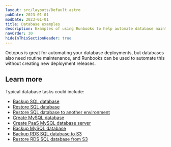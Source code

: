 ```yaml
---
layout: src/layouts/Default.astro
pubDate: 2023-01-01
modDate: 2023-01-01
title: Database examples
description: Examples of using Runbooks to help automate database maintenance.
navOrder: 30
hideInThisSectionHeader: true
---
```


Octopus is great for automating your database deployments, but databases also need routine maintenance, and Runbooks can be used to automate this without creating new deployment releases. 

## Learn more

Typical database tasks could include:

- [Backup SQL database](/docs/runbooks/runbook-examples/databases/backup-mssql-database)
- [Restore SQL database](/docs/runbooks/runbook-examples/databases/restore-mssql-database)
- [Restore SQL database to another environment](/docs/runbooks/runbook-examples/databases/restore-mssql-database-to-environment)
- [Create MySQL database](/docs/runbooks/runbook-examples/databases/create-mysql-database)
- [Create PaaS MySQL database server](/docs/runbooks/runbook-examples/databases/create-mysql-paas-server)
- [Backup MySQL database](/docs/runbooks/runbook-examples/databases/backup-mysql-database)
- [Backup RDS SQL database to S3](/docs/runbooks/runbook-examples/databases/backup-rds-mssql-s3-database)
- [Restore RDS SQL database from S3](/docs/runbooks/runbook-examples/databases/restore-rds-mssql-s3-database)